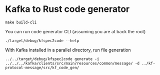 # Kafka to Rust code generator

```make build-cli```

You can run code generator CLI (assuming you are at back the root)

```./target/debug/kfspec2code --help```

With Kafka installed in a parallel directory, run file generation

```
../../target/debug/kfspec2code generate -i ../../../kafka/clients/src/main/resources/common/message/ -d ../kf-protocol-message/src/kf_code_gen/
```

